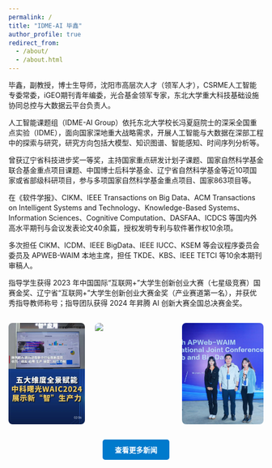 ```yaml
---
permalink: /
title: "IDME-AI 毕鑫"
author_profile: true
redirect_from: 
  - /about/
  - /about.html
---
```


毕鑫，副教授，博士生导师，沈阳市高层次人才（领军人才），CSRME人工智能专委常委，iGEO期刊青年编委，光合基金领军专家，东北大学重大科技基础设施协同总控与大数据云平台负责人。

人工智能课题组（IDME-AI Group）依托东北大学校长冯夏庭院士的深采全国重点实验（IDME），面向国家深地重大战略需求，开展人工智能与大数据在深部工程中的探索与研究，研究方向包括大模型、知识图谱、智能感知、时间序列分析等。

曾获辽宁省科技进步奖一等奖，主持国家重点研发计划子课题、国家自然科学基金联合基金重点项目课题、中国博士后科学基金、辽宁省自然科学基金等近10项国家或省部级科研项目，参与多项国家自然科学基金重点项目、国家863项目等。

在《软件学报》、CIKM、IEEE Transactions on Big Data、ACM Transactions on Intelligent Systems and Technology、Knowledge-Based Systems、Information Sciences、Cognitive Computation、DASFAA、ICDCS 等国内外高水平期刊与会议发表论文40余篇，授权发明专利与软件著作权10余项。

多次担任 CIKM、ICDM、IEEE BigData、IEEE IUCC、KSEM 等会议程序委员会委员及 APWEB-WAIM 本地主席，担任 TKDE、KBS、IEEE TETCI 等10余本期刊审稿人。

指导学生获得 2023 年中国国际“互联网+”大学生创新创业大赛（七星级竞赛）国赛金奖、辽宁省“互联网+”大学生创新创业大赛金奖（产业赛道第一名），并获优秀指导教师称号；指导团队获得 2024 年昇腾 AI 创新大赛全国总决赛金奖。

<div style="display: flex; flex-wrap: wrap; justify-content: space-between; gap: 20px; margin-top: 30px;">
  <img src="/images/202407-产品-世界人工智能大会展示.jpg" style="flex: 1 1 30%; max-width: 32%; height: 200px; object-fit: cover; border-radius: 8px;">
  <img src="/images/202407-孙彬弘靳清涵-世界人工智能大会.jpg" style="flex: 1 1 30%; max-width: 32%; height: 200px; object-fit: cover; border-radius: 8px;">
  <img src="/images/202310-降清玲要鑫-APWEB-WAIM2023.jpg" style="flex: 1 1 30%; max-width: 32%; height: 200px; object-fit: cover; border-radius: 8px;">
</div>

<div style="text-align: center; margin-top: 30px;">
  <a href="/news/" style="display: inline-block; padding: 10px 24px; background-color: #007acc; color: white; text-decoration: none; border-radius: 5px; font-weight: bold;">
    查看更多新闻
  </a>
</div>